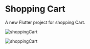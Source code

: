 # Shopping Cart

A new Flutter project for shopping Cart.

![shoppingCart](https://user-images.githubusercontent.com/47666475/200375261-39e38c4c-f7cc-4b68-a5c6-480c367d71c9.gif)

![shoppingCart](https://user-images.githubusercontent.com/47666475/200375253-b923b17d-7e6d-46f1-8186-24333d58f7e3.png)
